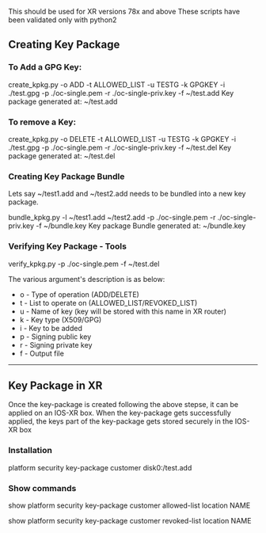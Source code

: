 This should be used for XR versions 78x and above
These scripts have been validated only with python2

## Creating Key Package

### To Add a GPG Key:
create_kpkg.py -o ADD -t ALLOWED_LIST -u TESTG -k GPGKEY -i ./test.gpg -p ./oc-single.pem -r ./oc-single-priv.key -f ~/test.add
Key package generated at: ~/test.add

### To remove a Key:
create_kpkg.py -o DELETE -t ALLOWED_LIST -u TESTG -k GPGKEY -i ./test.gpg -p ./oc-single.pem -r ./oc-single-priv.key -f ~/test.del
Key package generated at: ~/test.del

### Creating Key Package Bundle
Lets say ~/test1.add and ~/test2.add needs to be bundled into a new key package.

bundle_kpkg.py -l ~/test1.add ~/test2.add -p ./oc-single.pem -r ./oc-single-priv.key -f ~/bundle.key
Key package Bundle generated at: ~/bundle.key

### Verifying Key Package - Tools
verify_kpkg.py -p ./oc-single.pem -f  ~/test.del

The various argument's description is as below:
- o - Type of operation (ADD/DELETE)
- t - List to operate on (ALLOWED_LIST/REVOKED_LIST)
- u - Name of key (key will be stored with this name in XR router)
- k - Key type (X509/GPG)
- i - Key to be added
- p - Signing public key
- r - Signing private key
- f - Output file 

---

## Key Package in XR

Once the key-package is created following the above stepse, it can be applied on an IOS-XR box. When the key-package gets successfully 
applied, the keys part of the key-package gets stored securely in the IOS-XR box

### Installation 

platform security key-package customer disk0:/test.add

### Show commands

show platform security key-package customer allowed-list location NAME

show platform security key-package customer revoked-list location NAME
